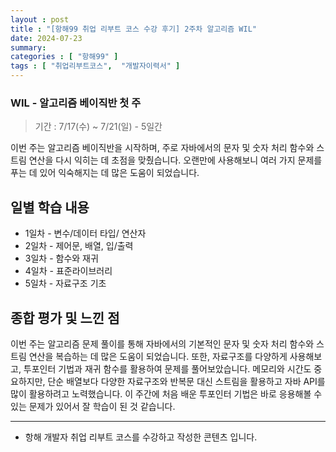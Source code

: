 ```yaml
---
layout : post
title : "[항해99 취업 리부트 코스 수강 후기] 2주차 알고리즘 WIL"
date: 2024-07-23
summary: 
categories : [ "항해99" ]
tags : [ "취업리부트코스",  "개발자이력서" ]
---
```




### WIL - 알고리즘 베이직반 첫 주

> 기간 : 7/17(수) ~ 7/21(일) - 5일간

이번 주는 알고리즘 베이직반을 시작하며, 주로 자바에서의 문자 및 숫자 처리 함수와 스트림 연산을 다시 익히는 데 초점을 맞췄습니다. 오랜만에 사용해보니 여러 가지 문제를 푸는 데 있어 익숙해지는 데 많은 도움이 되었습니다.

## 일별 학습 내용

* 1일차 - 변수/데이터 타입/ 연산자
* 2일차 - 제어문, 배열, 입/출력
* 3일차 - 함수와 재귀
* 4일차 - 표준라이브러리
* 5일차 - 자료구조 기초

## 종합 평가 및 느낀 점

이번 주는 알고리즘 문제 풀이를 통해 자바에서의 기본적인 문자 및 숫자 처리 함수와 스트림 연산을 복습하는 데 많은 도움이 되었습니다. 또한, 자료구조를 다양하게 사용해보고, 투포인터 기법과 재귀 함수를 활용하여 문제를 풀어보았습니다. 메모리와 시간도 중요하지만, 단순 배열보다 다양한 자료구조와 반복문 대신 스트림을 활용하고 자바 API를 많이 활용하려고 노력했습니다. 이 주간에 처음 배운 투포인터 기법은 바로 응용해볼 수 있는 문제가 있어서 잘 학습이 된 것 같습니다.

---

- 항해 개발자 취업 리부트 코스를 수강하고 작성한 콘텐츠 입니다.

